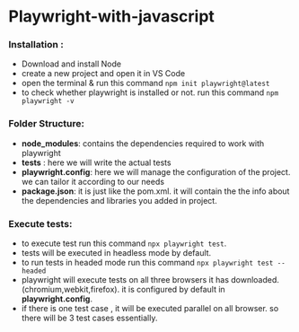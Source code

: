 # Playwright-with-javascript

### Installation :
* Download and install Node
* create a new project and open it in VS Code
* open the terminal & run this command `npm init playwright@latest`
* to check whether playwright is installed or not. run this command `npm playwright -v`


### Folder Structure:
* **node_modules**: contains the dependencies required to work with playwright
* **tests** : here we will write the actual tests
* **playwright.config**: here we will manage the configuration of the project. we can tailor it according to our needs
* **package.json**: it is just like the pom.xml. it will contain the the info about the dependencies and libraries you added in project.


### Execute tests:
* to execute test run this command `npx playwright test`.
* tests will be executed in headless mode by default.
* to run tests in headed mode run this command `npx playwright test --headed`
* playwright will execute tests on all three browsers it has downloaded. (chromium,webkit,firefox). it is configured by default in **playwright.config**.
* if there is one test case , it will be executed parallel on all browser. so there will be 3 test cases essentially.